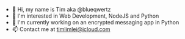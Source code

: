 - 👋 Hi, my name is Tim aka @blueqwertz
- 👀 I'm interested in Web Development, NodeJS and Python
- 📱 I'm currently working on an encrypted messaging app in Python 
- 📫 Contact me at timlimlei@icloud.com
